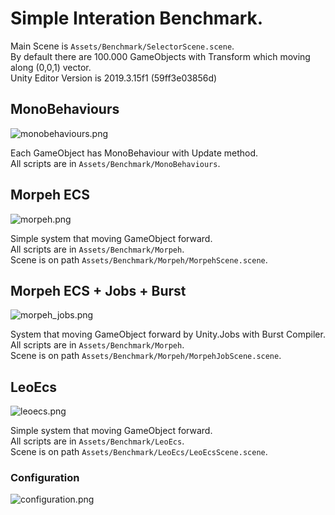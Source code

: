 # Simple Interation Benchmark.  
Main Scene is `Assets/Benchmark/SelectorScene.scene`.  
By default there are 100.000 GameObjects with Transform which moving along (0,0,1) vector.  
Unity Editor Version is 2019.3.15f1 (59ff3e03856d)  
  
## MonoBehaviours  
![monobehaviours.png](Images/monobehaviours.png)  

Each GameObject has MonoBehaviour with Update method.  
All scripts are in `Assets/Benchmark/MonoBehaviours`.  
## Morpeh ECS  
![morpeh.png](Images/morpeh.png)  

Simple system that moving GameObject forward.  
All scripts are in `Assets/Benchmark/Morpeh`.  
Scene is on path `Assets/Benchmark/Morpeh/MorpehScene.scene`.
## Morpeh ECS + Jobs + Burst  
![morpeh_jobs.png](Images/morpeh_jobs.png)  

System that moving GameObject forward by Unity.Jobs with Burst Compiler.  
All scripts are in `Assets/Benchmark/Morpeh`.  
Scene is on path `Assets/Benchmark/Morpeh/MorpehJobScene.scene`.

## LeoEcs
![leoecs.png](Images/leoecs.png)  

Simple system that moving GameObject forward.  
All scripts are in `Assets/Benchmark/LeoEcs`.  
Scene is on path `Assets/Benchmark/LeoEcs/LeoEcsScene.scene`.

### Configuration
![configuration.png](Images/configuration.png)  